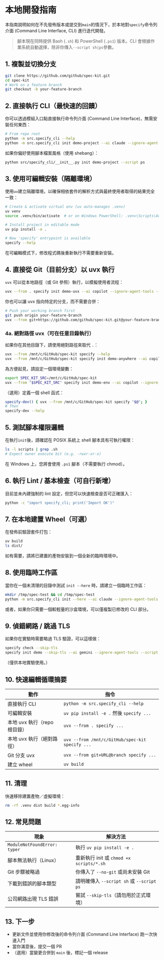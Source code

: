 # 本地開發指南

本指南說明如何在不先發佈版本或提交到`main`的情況下，於本地對`specify`命令列介面 (Command Line Interface, CLI) 進行迭代開發。

> 腳本現在同時提供 Bash (`.sh`) 和 PowerShell (`.ps1`) 版本。CLI 會根據作業系統自動選擇，除非你傳入`--script sh|ps`參數。

## 1. 複製並切換分支

```bash
git clone https://github.com/github/spec-kit.git
cd spec-kit
# Work on a feature branch
git checkout -b your-feature-branch
```

## 2. 直接執行 CLI（最快速的回饋）

你可以透過模組入口點直接執行命令列介面 (Command Line Interface)，無需安裝任何東西：

```bash
# From repo root
python -m src.specify_cli --help
python -m src.specify_cli init demo-project --ai claude --ignore-agent-tools --script sh
```

如果你偏好使用腳本檔案風格（使用 shebang）：

```bash
python src/specify_cli/__init__.py init demo-project --script ps
```

## 3. 使用可編輯安裝（隔離環境）

使用`uv`建立隔離環境，以確保相依套件的解析方式與最終使用者取得的結果完全一致：

```bash
# Create & activate virtual env (uv auto-manages .venv)
uv venv
source .venv/bin/activate  # or on Windows PowerShell: .venv\Scripts\Activate.ps1

# Install project in editable mode
uv pip install -e .

# Now 'specify' entrypoint is available
specify --help
```

在可編輯模式下，修改程式碼後重新執行不需要重新安裝。

## 4. 直接從 Git（目前分支）以 uvx 執行

`uvx` 可以從本地路徑（或 Git 參照）執行，以模擬使用者流程：

```bash
uvx --from . specify init demo-uvx --ai copilot --ignore-agent-tools --script sh
```

你也可以讓 uvx 指向特定的分支，而不需要合併：

```bash
# Push your working branch first
git push origin your-feature-branch
uvx --from git+https://github.com/github/spec-kit.git@your-feature-branch specify init demo-branch-test --script ps
```

### 4a. 絕對路徑 uvx（可在任意目錄執行）

如果你在其他目錄下，請使用絕對路徑來取代 `.`：

```bash
uvx --from /mnt/c/GitHub/spec-kit specify --help
uvx --from /mnt/c/GitHub/spec-kit specify init demo-anywhere --ai copilot --ignore-agent-tools --script sh
```

為方便起見，請設定一個環境變數：
```bash
export SPEC_KIT_SRC=/mnt/c/GitHub/spec-kit
uvx --from "$SPEC_KIT_SRC" specify init demo-env --ai copilot --ignore-agent-tools --script ps
```

（選用）定義一個 shell 函式：
```bash
specify-dev() { uvx --from /mnt/c/GitHub/spec-kit specify "$@"; }
# Then
specify-dev --help
```

## 5. 測試腳本權限邏輯

在執行`init`後，請確認在 POSIX 系統上 shell 腳本具有可執行權限：

```bash
ls -l scripts | grep .sh
# Expect owner execute bit (e.g. -rwxr-xr-x)
```
在 Windows 上，您將會使用 `.ps1` 腳本（不需要執行 chmod）。

## 6. 執行 Lint / 基本檢查（可自行新增）

目前並未內建強制的 lint 設定，但您可以快速檢查是否可正確匯入：
```bash
python -c "import specify_cli; print('Import OK')"
```

## 7. 在本地建置 Wheel（可選）

在發佈前驗證套件打包：

```bash
uv build
ls dist/
```
如有需要，請將已建置的產物安裝到一個全新的臨時環境中。

## 8. 使用臨時工作區

當你在一個未清理的目錄中測試 `init --here` 時，請建立一個臨時工作區：

```bash
mkdir /tmp/spec-test && cd /tmp/spec-test
python -m src.specify_cli init --here --ai claude --ignore-agent-tools --script sh  # if repo copied here
```
或者，如果你只需要一個較輕量的沙盒環境，可以僅複製已修改的 CLI 部分。

## 9. 偵錯網路 / 跳過 TLS

如果你在實驗時需要略過 TLS 驗證，可以這樣做：

```bash
specify check --skip-tls
specify init demo --skip-tls --ai gemini --ignore-agent-tools --script ps
```
（僅供本地實驗使用。）

## 10. 快速編輯循環摘要

| 動作 | 指令 |
|------|------|
| 直接執行 CLI | `python -m src.specify_cli --help` |
| 可編輯安裝 | `uv pip install -e .` 然後 `specify ...` |
| 本地 uvx 執行（repo 根目錄） | `uvx --from . specify ...` |
| 本地 uvx 執行（絕對路徑） | `uvx --from /mnt/c/GitHub/spec-kit specify ...` |
| Git 分支 uvx | `uvx --from git+URL@branch specify ...` |
| 建立 wheel | `uv build` |

## 11. 清理

快速移除建置產物／虛擬環境：
```bash
rm -rf .venv dist build *.egg-info
```

## 12. 常見問題

| 現象 | 解決方法 |
|------|----------|
| `ModuleNotFoundError: typer` | 執行 `uv pip install -e .` |
| 腳本無法執行（Linux） | 重新執行 init 或 `chmod +x scripts/*.sh` |
| Git 步驟被略過 | 你傳入了 `--no-git` 或尚未安裝 Git |
| 下載到錯誤的腳本類型 | 請明確傳入 `--script sh` 或 `--script ps` |
| 公司網路出現 TLS 錯誤 | 嘗試 `--skip-tls`（請勿用於正式環境） |

## 13. 下一步

- 更新文件並使用你修改後的命令列介面 (Command Line Interface) 跑一次快速入門
- 當你滿意後，提交一個 PR
- （選用）當變更合併到 `main` 後，標記一個 release

